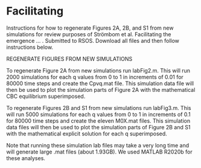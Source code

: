 # Facilitating
Instructions for how to regenerate Figures 2A, 2B, and S1 from new simulations for review purposes of Strömbom et al. Facilitating the emergence … . Submitted to RSOS. Download all files and then follow instructions below.

REGENERATE FIGURES FROM NEW SIMULATIONS 

To regenerate Figure 2A from new simulations run labFig2.m. This will run 2000 simulations for each q values from 0 to 1 in increments of 0.01 for 80000 time steps and create the Cpvq.mat file. This simulation data file will then be used to plot the simulation parts of Figure 2A with the mathematical CBC equilibrium superimposed. 

To regenerate Figures 2B and S1 from new simulations run labFig3.m. This will run 5000 simulations for each q values from 0 to 1 in increments of 0.1 for 80000 time steps and create the eleven M0X.mat files. This simulation data files will then be used to plot the simulation parts of Figure 2B and S1 with the mathematical explicit solution for each q superimposed. 

Note that running these simulation lab files may take a very long time and will generate large .mat files (about 1.93GB). We used MATLAB R2020b for these analyses.
